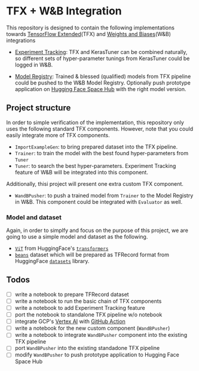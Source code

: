 # TFX + W&B Integration

This repository is designed to contain the following implementations towards [TensorFlow Extended](https://www.tensorflow.org/tfx)(TFX) and [Weights and Biases](https://wandb.ai/site)(W&B) integrations

- [Experiment Tracking](https://wandb.ai/site/experiment-tracking): TFX and KerasTuner can be combined naturally, so different sets of hyper-parameter tunings from KerasTuner could be logged in W&B. 

- [Model Registry](https://model-registry.wandb.ai/): Trained & blessed (qualified) models from TFX pipeline could be pushed to the W&B Model Registry. Optionally push prototype application on [Hugging Face Space Hub](https://huggingface.co/docs/hub/spaces-overview) with the right model version.

## Project structure

In order to simple verification of the implementation, this repository only uses the following standard TFX components. However, note that you could easily integrate more of TFX components.

- `ImportExampleGen`: to bring prepared dataset into the TFX pipeline. 
- `Trainer`: to train the model with the best found hyper-parameters from `Tuner`
- `Tuner`: to search the best hyper-parameters. Experiment Tracking feature of W&B will be integrated into this component.

Additionally, thisi project will present one extra custom TFX component.

- `WandBPusher`: to push a trained model from `Trainer` to the Model Registry in W&B. This component could be integrated with `Evaluator` as well. 

### Model and dataset

Again, in order to simplfy and focus on the purpose of this project, we are going to use a simple model and dataset as the following.

- [`ViT`](https://huggingface.co/docs/transformers/model_doc/vit) from HuggingFace's [`transformers`](https://huggingface.co/docs/transformers/index)
- [`beans`](https://huggingface.co/datasets/beans) dataset which will be prepared as TFRecord format from HuggingFace [`datasets`](https://huggingface.co/docs/datasets/index) library.

## Todos

- [ ] write a notebook to prepare TFRecord dataset
- [ ] write a notebook to run the basic chain of TFX components
- [ ] write a notebook to add Experiment Tracking feature
- [ ] port the notebook to standalone TFX pipeline w/o notebook
- [ ] integrate GCP's [Vertex AI](https://cloud.google.com/vertex-ai) with [GitHub Action](https://github.com/features/actions)
- [ ] write a notebook for the new custom component (`WandBPusher`)
- [ ] write a notebook to integrate `WandBPusher` component into the existing TFX pipeline
- [ ] port `WandBPusher` into the existing standadone TFX pipeline
- [ ] modify `WandBPusher` to push prototype application to Hugging Face Space Hub
